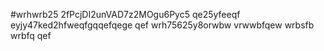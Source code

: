 #wrhwrb25
2fPcjDI2unVAD7z2MOgu6Pyc5
qe25yfeeqf
eyjy47ked2hfweqfgqqefqege
qef
wrh75625y8orwbw
vrwwbfqew
wrbsfb
wrbfq
qef
